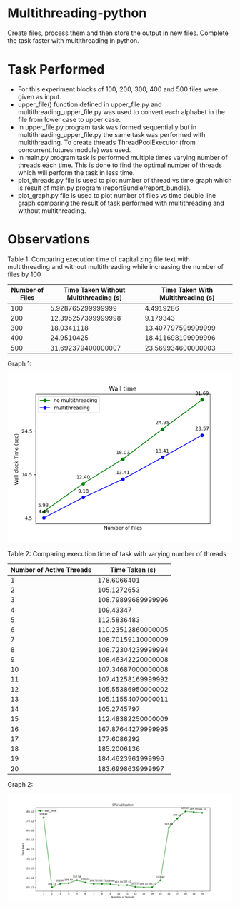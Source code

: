 # Multithreading-python

Create files, process them and then store the output in new files. Complete the task faster with multithreading in python.

# Task Performed

- For this experiment blocks of 100, 200, 300, 400 and 500 files were given as input.
- upper_file() function defined in upper_file.py and multithreading_upper_file.py was used to convert each alphabet in the file from lower case to upper case. 
- In upper_file.py program task was formed sequentially but in multithreading_upper_file.py the same task was performed with multithreading. To create threads ThreadPoolExecutor (from concurrent.futures module) was used. 
- In main.py program task is performed multiple times varying number of threads each time. This is done to find the optimal number of threads which will perform the task in less time.
- plot_threads.py file is used to plot number of thread vs time graph which is result of main.py program (reportBundle/report_bundle).
- plot_graph.py file is used to plot  number of files vs time double line graph comparing the result of task performed with multithreading and without multithreading.

# Observations

Table 1: Comparing execution time of capitalizing file text with multithreading and without multithreading while increasing the number of files by 100 

Number of Files | Time Taken Without Multithreading (s) | Time Taken With Multithreading (s)
--------------- | ---------------------------------|-----------------------------------
100 | 5.928765299999999| 4.4919286
200 | 12.395257399999998 | 9.179343
300  | 18.0341118 |13.407797599999999
400  | 24.9510425 | 18.411698199999996
500  | 31.692379400000007 | 23.569934600000003

Graph 1:

![alt text](https://github.com/jahnvi-tanwar/Multithreading-python/blob/main/compare/compare.png)

Table 2: Comparing execution time of task with varying number of threads

Number of Active Threads | Time Taken (s)
-------------------------|--------------
1 | 178.6066401
2 | 105.1272653
3 | 108.79899689999996
4 | 109.43347
5 | 112.5836483
6 | 110.23512860000005
7 | 108.70159110000009
8 | 108.72304239999994
9 | 108.46342220000008
10 | 107.34687000000008
11 | 107.41258169999992
12 | 105.55386950000002
13 | 105.11554070000011
14 | 105.2745797
15 | 112.48382250000009
16 | 167.87644279999995
17 | 177.6086292
18 | 185.2006136
19 | 184.4623961999996
20 | 183.6998639999997

Graph 2:

![alt text](https://github.com/jahnvi-tanwar/Multithreading-python/blob/main/reportBundle/Figure_1.png)



